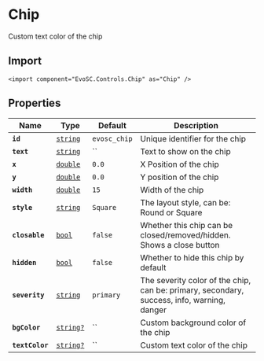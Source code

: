 # Chip
Custom text color of the chip

## Import
```xml:no-line-numbers
<import component="EvoSC.Controls.Chip" as="Chip" />
```

## Properties
| Name | Type | Default | Description |
|------|------|---------|-------------|
| **`id`** | [`string`](#) | `evosc_chip` | Unique identifier for the chip |
| **`text`** | [`string`](#) | `` | Text to show on the chip |
| **`x`** | [`double`](#) | `0.0` | X Position of the chip |
| **`y`** | [`double`](#) | `0.0` | Y position of the chip |
| **`width`** | [`double`](#) | `15` | Width of the chip |
| **`style`** | [`string`](#) | `Square` | The layout style, can be: Round or Square |
| **`closable`** | [`bool`](#) | `false` | Whether this chip can be closed/removed/hidden. Shows a close button |
| **`hidden`** | [`bool`](#) | `false` | Whether to hide this chip by default |
| **`severity`** | [`string`](#) | `primary` | The severity color of the chip, can be: primary, secondary, success, info, warning, danger |
| **`bgColor`** | [`string?`](#) | `` | Custom background color of the chip |
| **`textColor`** | [`string?`](#) | `` | Custom text color of the chip |

